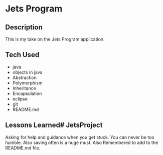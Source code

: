 # Jets Program

## Description
This is my take on the Jets Program application.

## Tech Used
- java
- objects in java
- Abstraction
- Polymorphism
- Inheritance
- Encapsulation
- eclipse
- git
- README.md

## Lessons Learned# JetsProject
Asking for help and guidance when you get stuck. You can never be too humble. 
Also saving often is a huge must. Also Remembered to add to the README.md file. 
